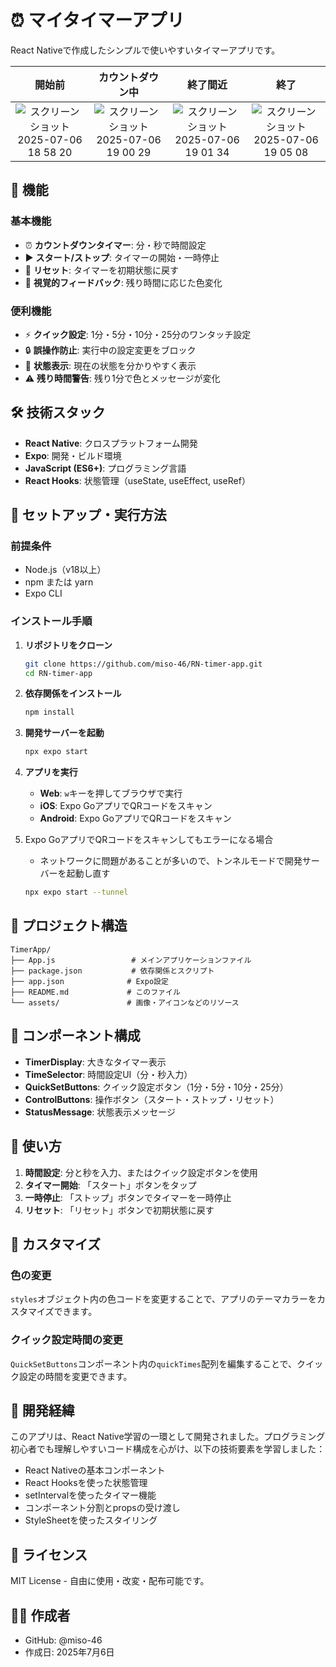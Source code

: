 # ⏰ マイタイマーアプリ

React Nativeで作成したシンプルで使いやすいタイマーアプリです。


| 開始前 | カウントダウン中 | 終了間近| 終了 |
|:---:|:---:|:---:|:---:|
|![スクリーンショット 2025-07-06 18 58 20](https://github.com/user-attachments/assets/7c05fb08-f2d5-4809-8dac-adca10f07f6f)|![スクリーンショット 2025-07-06 19 00 29](https://github.com/user-attachments/assets/fda5c636-b299-4903-b731-bf6c881c0c3d)|![スクリーンショット 2025-07-06 19 01 34](https://github.com/user-attachments/assets/fae4a15c-9aa8-4a8d-8c72-f941022297a1)|![スクリーンショット 2025-07-06 19 05 08](https://github.com/user-attachments/assets/458fcbcb-e70b-48d3-86f0-4e0b10b1be5d)|

## 📱 機能

### 基本機能
- ⏰ **カウントダウンタイマー**: 分・秒で時間設定
- ▶️ **スタート/ストップ**: タイマーの開始・一時停止
- 🔄 **リセット**: タイマーを初期状態に戻す
- 🎨 **視覚的フィードバック**: 残り時間に応じた色変化

### 便利機能
- ⚡ **クイック設定**: 1分・5分・10分・25分のワンタッチ設定
- 🔒 **誤操作防止**: 実行中の設定変更をブロック
- 📢 **状態表示**: 現在の状態を分かりやすく表示
- ⚠️ **残り時間警告**: 残り1分で色とメッセージが変化

## 🛠️ 技術スタック

- **React Native**: クロスプラットフォーム開発
- **Expo**: 開発・ビルド環境
- **JavaScript (ES6+)**: プログラミング言語
- **React Hooks**: 状態管理（useState, useEffect, useRef）

## 🚀 セットアップ・実行方法

### 前提条件
- Node.js（v18以上）
- npm または yarn
- Expo CLI

### インストール手順

1. **リポジトリをクローン**
   ```bash
   git clone https://github.com/miso-46/RN-timer-app.git
   cd RN-timer-app
   ```

2. **依存関係をインストール**
   ```bash
   npm install
   ```

3. **開発サーバーを起動**
   ```bash
   npx expo start
   ```

4. **アプリを実行**
   - **Web**: `w`キーを押してブラウザで実行
   - **iOS**: Expo GoアプリでQRコードをスキャン
   - **Android**: Expo GoアプリでQRコードをスキャン

5. Expo GoアプリでQRコードをスキャンしてもエラーになる場合
    - ネットワークに問題があることが多いので、トンネルモードで開発サーバーを起動し直す
    ```bash
    npx expo start --tunnel
    ```


## 📁 プロジェクト構造

```
TimerApp/
├── App.js                 # メインアプリケーションファイル
├── package.json           # 依存関係とスクリプト
├── app.json              # Expo設定
├── README.md             # このファイル
└── assets/               # 画像・アイコンなどのリソース
```

## 🎨 コンポーネント構成

- **TimerDisplay**: 大きなタイマー表示
- **TimeSelector**: 時間設定UI（分・秒入力）
- **QuickSetButtons**: クイック設定ボタン（1分・5分・10分・25分）
- **ControlButtons**: 操作ボタン（スタート・ストップ・リセット）
- **StatusMessage**: 状態表示メッセージ

## 🎯 使い方

1. **時間設定**: 分と秒を入力、またはクイック設定ボタンを使用
2. **タイマー開始**: 「スタート」ボタンをタップ
3. **一時停止**: 「ストップ」ボタンでタイマーを一時停止
4. **リセット**: 「リセット」ボタンで初期状態に戻す

## 🔧 カスタマイズ

### 色の変更
`styles`オブジェクト内の色コードを変更することで、アプリのテーマカラーをカスタマイズできます。

### クイック設定時間の変更
`QuickSetButtons`コンポーネント内の`quickTimes`配列を編集することで、クイック設定の時間を変更できます。

## 🤝 開発経緯

このアプリは、React Native学習の一環として開発されました。プログラミング初心者でも理解しやすいコード構成を心がけ、以下の技術要素を学習しました：

- React Nativeの基本コンポーネント
- React Hooksを使った状態管理
- setIntervalを使ったタイマー機能
- コンポーネント分割とpropsの受け渡し
- StyleSheetを使ったスタイリング

## 📄 ライセンス

MIT License - 自由に使用・改変・配布可能です。

## 🙋‍♂️ 作成者

- GitHub: @miso-46
- 作成日: 2025年7月6日
